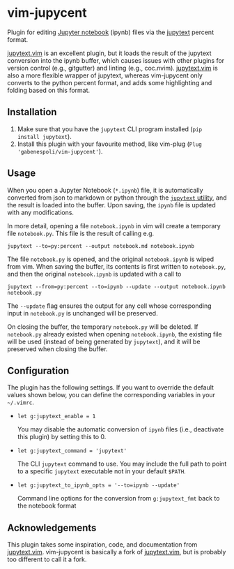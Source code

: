 # vim-jupycent

Plugin for editing [Jupyter notebook][1] (ipynb) files via the [jupytext][2]
percent format.

[jupytext.vim][3] is an excellent plugin, but it loads the result of the
jupytext conversion into the ipynb buffer, which causes issues with other
plugins for version control (e.g., gitgutter) and linting (e.g., coc.nvim).
[jupytext.vim][3] is also a more flexible wrapper of jupytext, whereas
vim-jupycent only converts to the python percent format, and adds some
highlighting and folding based on this format.

## Installation

1. Make sure that you have the `jupytext` CLI program installed (`pip install jupytext`).
2. Install this plugin with your favourite method, like vim-plug (`Plug 'gabenespoli/vim-jupycent'`).

## Usage

When you open a Jupyter Notebook (`*.ipynb`) file, it is automatically
converted from json to markdown or python through the [`jupytext` utility][2],
and the result is loaded into the buffer. Upon saving, the `ipynb` file is
updated with any modifications.

In more detail, opening a file `notebook.ipynb` in vim will create a temporary
file  `notebook.py`. This file is the result of calling e.g.

    jupytext --to=py:percent --output notebook.md notebook.ipynb

The file `notebook.py` is opened, and the original `notebook.ipynb` is wiped
from vim. When saving the buffer, its contents is first written to
`notebook.py`, and then the original `notebook.ipynb` is updated with a call to

    jupytext --from=py:percent --to=ipynb --update --output notebook.ipynb notebook.py

The `--update` flag ensures the output for any cell whose corresponding input
in `notebook.py` is unchanged will be preserved.

On closing the buffer, the temporary `notebook.py` will be deleted. If
`notebook.py` already existed when opening `notebook.ipynb`, the existing file
will be used (instead of being generated by `jupytext`), and it will be
preserved when closing the buffer.

## Configuration

The plugin has the following settings. If you want to override the default values shown below, you can define the corresponding variables in your `~/.vimrc`.

*   `let g:jupytext_enable = 1`

    You may disable the automatic conversion of `ipynb` files (i.e., deactivate this plugin) by setting this to 0.

*   `let g:jupytext_command = 'jupytext'`

    The CLI `jupytext` command to use. You may include the full path to point to a specific `jupytext` executable not in your default `$PATH`.

*  `let g:jupytext_to_ipynb_opts = '--to=ipynb --update'`

   Command line options for the conversion from `g:jupytext_fmt` back to the notebook format

## Acknowledgements

This plugin takes some inspiration, code, and documentation from [jupytext.vim][3]. vim-jupycent is basically a fork of [jupytext.vim][3], but is probably too different to call it a fork.

[1]: http://jupyter.org
[2]: https://github.com/mwouts/jupytext
[3]: https://github.com/goerz/jupytext.vim
